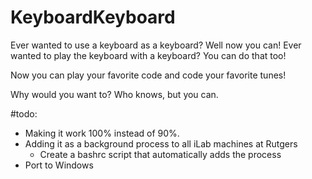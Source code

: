 # KeyboardKeyboard

Ever wanted to use a keyboard as a keyboard? Well now you can!
Ever wanted to play the keyboard with a keyboard? You can do that too!

Now you can play your favorite code and code your favorite tunes!

Why would you want to? Who knows, but you can.

#todo:

- Making it work 100% instead of 90%.
- Adding it as a background process to all iLab machines at Rutgers
  - Create a bashrc script that automatically adds the process
- Port to Windows
